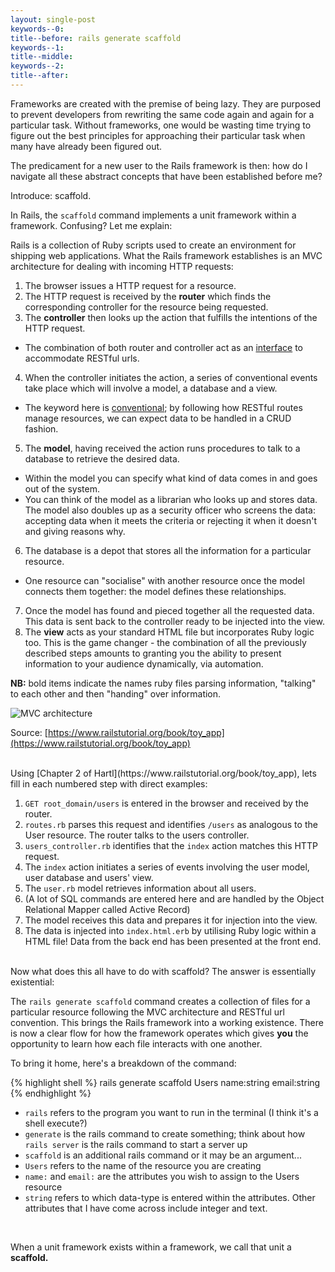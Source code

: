 ```yaml
---
layout: single-post
keywords--0: 
title--before: rails generate scaffold
keywords--1:
title--middle: 
keywords--2:
title--after: 
---
```


Frameworks are created with the premise of being lazy. They are purposed to prevent developers from rewriting the same code again and again for a particular task. Without frameworks, one would be wasting time trying to figure out the best principles for approaching their particular task when many have already been figured out.

The predicament for a new user to the Rails framework is then: how do I navigate all these abstract concepts that have been established before me?

Introduce: scaffold.

In Rails, the `scaffold` command implements a unit framework within a framework. Confusing? Let me explain:

Rails is a collection of Ruby scripts used to create an environment for shipping web applications. What the Rails framework establishes is an MVC architecture for dealing with incoming HTTP requests:

1. The browser issues a HTTP request for a resource.
2. The HTTP request is received by the **router** which finds the corresponding controller for the resource being requested.
3. The **controller** then looks up the action that fulfills the intentions of the HTTP request.
  * The combination of both router and controller act as an <u>interface</u> to accommodate RESTful urls.
4. When the controller initiates the action, a series of conventional events take place which will involve a model, a database and a view.
  * The keyword here is <u>conventional</u>; by following how RESTful routes manage resources, we can expect data to be handled in a CRUD fashion.
5. The **model**, having received the action runs procedures to talk to a database to retrieve the desired data.
  * Within the model you can specify what kind of data comes in and goes out of the system.
  * You can think of the model as a librarian who looks up and stores data. The model also doubles up as a security officer who screens the data: accepting data when it meets the criteria or rejecting it when it doesn't and giving reasons why.
6. The database is a depot that stores all the information for a particular resource. 
  * One resource can "socialise" with another resource once the model connects them together: the model defines these relationships.
7. Once the model has found and pieced together all the requested data. This data is sent back to the controller ready to be injected into the view.
8. The **view** acts as your standard HTML file but incorporates Ruby logic too. This is the game changer - the combination of all the previously described steps amounts to granting you the ability to present information to your audience dynamically, via automation.

**NB:** bold items indicate the names ruby files parsing information, "talking" to each other and then "handing" over information.

![MVC architecture](https://softcover.s3.amazonaws.com/636/ruby_on_rails_tutorial_4th_edition/images/figures/mvc_detailed.png)

Source: [https://www.railstutorial.org/book/toy_app](https://www.railstutorial.org/book/toy_app)

<br>
Using [Chapter 2 of Hartl](https://www.railstutorial.org/book/toy_app), lets fill in each numbered step with direct examples:

1. `GET root_domain/users` is entered in the browser and received by the router.
2. `routes.rb` parses this request and identifies `/users` as analogous to the User resource. The router talks to the users controller.
3. `users_controller.rb` identifies that the `index` action matches this HTTP request.
4. The `index` action initiates a series of events involving the user model, user database and users' view.
5. The `user.rb` model retrieves information about all users.
6. (A lot of SQL commands are entered here and are handled by the Object Relational Mapper called Active Record)
7. The model receives this data and prepares it for injection into the view.
8. The data is injected into `index.html.erb` by utilising Ruby logic within a HTML file! Data from the back end has been presented at the front end.

<br>
Now what does this all have to do with scaffold? The answer is essentially existential:

The `rails generate scaffold` command creates a collection of files for a particular resource following the MVC architecture and RESTful url convention. This brings the Rails framework into a working existence. There is now a clear flow for how the framework operates which gives **you** the opportunity to learn how each file interacts with one another.

To bring it home, here's a breakdown of the command:

{% highlight shell %}
  rails generate scaffold Users name:string email:string
{% endhighlight %}

* `rails` refers to the program you want to run in the terminal (I think it's a shell execute?)
* `generate` is the rails command to create something; think about how `rails server` is the rails command to start a server up
* `scaffold` is an additional rails command or it may be an argument...
* `Users` refers to the name of the resource you are creating
* `name:` and `email:` are the attributes you wish to assign to the Users resource
* `string` refers to which data-type is entered within the attributes. Other attributes that I have come across include integer and text.

<br>

When a unit framework exists within a framework, we call that unit a **scaffold.**